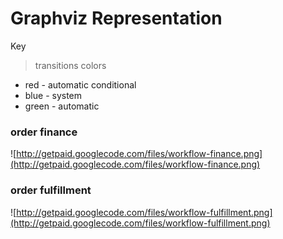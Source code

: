 # Graphviz Representation #

Key

> transitions colors

  * red - automatic conditional
  * blue - system
  * green -  automatic

### order finance ###
![http://getpaid.googlecode.com/files/workflow-finance.png](http://getpaid.googlecode.com/files/workflow-finance.png)

### order fulfillment ###
![http://getpaid.googlecode.com/files/workflow-fulfillment.png](http://getpaid.googlecode.com/files/workflow-fulfillment.png)

